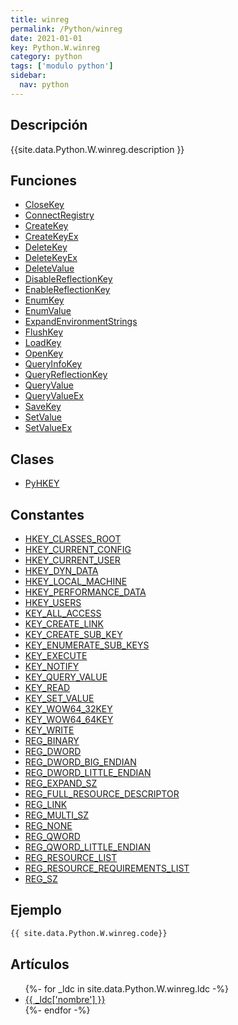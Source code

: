 ```yaml
---
title: winreg
permalink: /Python/winreg
date: 2021-01-01
key: Python.W.winreg
category: python
tags: ['modulo python']
sidebar: 
  nav: python
---
```


## Descripción
{{site.data.Python.W.winreg.description }}

## Funciones
* [CloseKey](/Python/winreg/CloseKey/)
* [ConnectRegistry](/Python/winreg/ConnectRegistry/)
* [CreateKey](/Python/winreg/CreateKey/)
* [CreateKeyEx](/Python/winreg/CreateKeyEx/)
* [DeleteKey](/Python/winreg/DeleteKey/)
* [DeleteKeyEx](/Python/winreg/DeleteKeyEx/)
* [DeleteValue](/Python/winreg/DeleteValue/)
* [DisableReflectionKey](/Python/winreg/DisableReflectionKey/)
* [EnableReflectionKey](/Python/winreg/EnableReflectionKey/)
* [EnumKey](/Python/winreg/EnumKey/)
* [EnumValue](/Python/winreg/EnumValue/)
* [ExpandEnvironmentStrings](/Python/winreg/ExpandEnvironmentStrings/)
* [FlushKey](/Python/winreg/FlushKey/)
* [LoadKey](/Python/winreg/LoadKey/)
* [OpenKey](/Python/winreg/OpenKey/)
* [QueryInfoKey](/Python/winreg/QueryInfoKey/)
* [QueryReflectionKey](/Python/winreg/QueryReflectionKey/)
* [QueryValue](/Python/winreg/QueryValue/)
* [QueryValueEx](/Python/winreg/QueryValueEx/)
* [SaveKey](/Python/winreg/SaveKey/)
* [SetValue](/Python/winreg/SetValue/)
* [SetValueEx](/Python/winreg/SetValueEx/)

## Clases
* [PyHKEY](/Python/winreg/PyHKEY/)

## Constantes
* [HKEY_CLASSES_ROOT](/Python/winreg/HKEY_CLASSES_ROOT/)
* [HKEY_CURRENT_CONFIG](/Python/winreg/HKEY_CURRENT_CONFIG/)
* [HKEY_CURRENT_USER](/Python/winreg/HKEY_CURRENT_USER/)
* [HKEY_DYN_DATA](/Python/winreg/HKEY_DYN_DATA/)
* [HKEY_LOCAL_MACHINE](/Python/winreg/HKEY_LOCAL_MACHINE/)
* [HKEY_PERFORMANCE_DATA](/Python/winreg/HKEY_PERFORMANCE_DATA/)
* [HKEY_USERS](/Python/winreg/HKEY_USERS/)
* [KEY_ALL_ACCESS](/Python/winreg/KEY_ALL_ACCESS/)
* [KEY_CREATE_LINK](/Python/winreg/KEY_CREATE_LINK/)
* [KEY_CREATE_SUB_KEY](/Python/winreg/KEY_CREATE_SUB_KEY/)
* [KEY_ENUMERATE_SUB_KEYS](/Python/winreg/KEY_ENUMERATE_SUB_KEYS/)
* [KEY_EXECUTE](/Python/winreg/KEY_EXECUTE/)
* [KEY_NOTIFY](/Python/winreg/KEY_NOTIFY/)
* [KEY_QUERY_VALUE](/Python/winreg/KEY_QUERY_VALUE/)
* [KEY_READ](/Python/winreg/KEY_READ/)
* [KEY_SET_VALUE](/Python/winreg/KEY_SET_VALUE/)
* [KEY_WOW64_32KEY](/Python/winreg/KEY_WOW64_32KEY/)
* [KEY_WOW64_64KEY](/Python/winreg/KEY_WOW64_64KEY/)
* [KEY_WRITE](/Python/winreg/KEY_WRITE/)
* [REG_BINARY](/Python/winreg/REG_BINARY/)
* [REG_DWORD](/Python/winreg/REG_DWORD/)
* [REG_DWORD_BIG_ENDIAN](/Python/winreg/REG_DWORD_BIG_ENDIAN/)
* [REG_DWORD_LITTLE_ENDIAN](/Python/winreg/REG_DWORD_LITTLE_ENDIAN/)
* [REG_EXPAND_SZ](/Python/winreg/REG_EXPAND_SZ/)
* [REG_FULL_RESOURCE_DESCRIPTOR](/Python/winreg/REG_FULL_RESOURCE_DESCRIPTOR/)
* [REG_LINK](/Python/winreg/REG_LINK/)
* [REG_MULTI_SZ](/Python/winreg/REG_MULTI_SZ/)
* [REG_NONE](/Python/winreg/REG_NONE/)
* [REG_QWORD](/Python/winreg/REG_QWORD/)
* [REG_QWORD_LITTLE_ENDIAN](/Python/winreg/REG_QWORD_LITTLE_ENDIAN/)
* [REG_RESOURCE_LIST](/Python/winreg/REG_RESOURCE_LIST/)
* [REG_RESOURCE_REQUIREMENTS_LIST](/Python/winreg/REG_RESOURCE_REQUIREMENTS_LIST/)
* [REG_SZ](/Python/winreg/REG_SZ/)

## Ejemplo
~~~python
{{ site.data.Python.W.winreg.code}}
~~~

## Artículos
<ul>
{%- for _ldc in site.data.Python.W.winreg.ldc -%}
   <li>
       <a href="{{_ldc['url'] }}">{{ _ldc['nombre'] }}</a>
   </li>
{%- endfor -%}
</ul>

